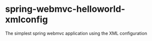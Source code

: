 # spring-webmvc-helloworld-xmlconfig
The simplest spring webmvc application using the XML configuration
